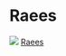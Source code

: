 # Raees

<img src="https://raees.xyz/wp-content/uploads/sites/3/2017/01/raees3-696x895.jpg">
<a href="https://raees.xyz/">Raees</a>
